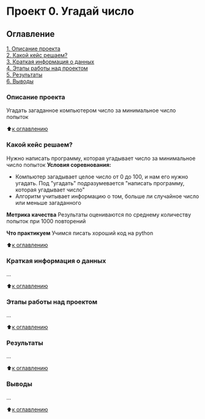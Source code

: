 # Проект 0. Угадай число

## Оглавление
[1. Описание проекта]()  
[2. Какой кейс решаем?]()  
[3. Краткая информация о данных]()  
[4. Этапы работы над проектом]()  
[5. Результаты]()  
[6. Выводы]()  

### Описание проекта
Угадать загаданное компьютером число за минимальное число попыток

:arrow_up:[к оглавлению]()

### Какой кейс решаем?
Нужно написать программу, которая угадывает число за минимальное число попыток
**Условия соревнования:**
- Компьютер загадывает целое число от 0 до 100, и нам его нужно угадать. Под "угадать" подразумевается "написать программу, которая угадывает число"
- Алгоритм учитывает информацию о том, больше ли случайное число или меньше загаданного

**Метрика качества**
Результаты оцениваются по среднему количеству попыток при 1000 повторений

**Что практикуем**
Учимся писать хороший код на python

:arrow_up:[к оглавлению]()

### Краткая информация о данных
...

:arrow_up:[к оглавлению]()

### Этапы работы над проектом
...

:arrow_up:[к оглавлению]()

### Результаты
...

:arrow_up:[к оглавлению]()

### Выводы
...

:arrow_up:[к оглавлению]()